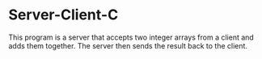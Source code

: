 # Server-Client-C

This program is a server that accepts two integer arrays from a client and adds them together. The server then sends the result back to the client.
